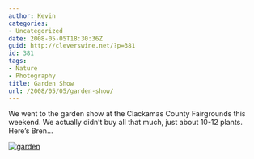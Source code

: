 ```yaml
---
author: Kevin
categories:
- Uncategorized
date: 2008-05-05T18:30:36Z
guid: http://cleverswine.net/?p=381
id: 381
tags:
- Nature
- Photography
title: Garden Show
url: /2008/05/05/garden-show/
---
```


We went to the garden show at the Clackamas County Fairgrounds this weekend. We actually didn&#8217;t buy all that much, just about 10-12 plants. Here&#8217;s Bren&#8230;

[<img src="https://i2.wp.com/farm4.static.flickr.com/3191/2469881666_ece94ce585_m_d.jpg?w=840" alt="garden" data-recalc-dims="1" />](http://flickr.com/photos/cleverswine/2469881666/)